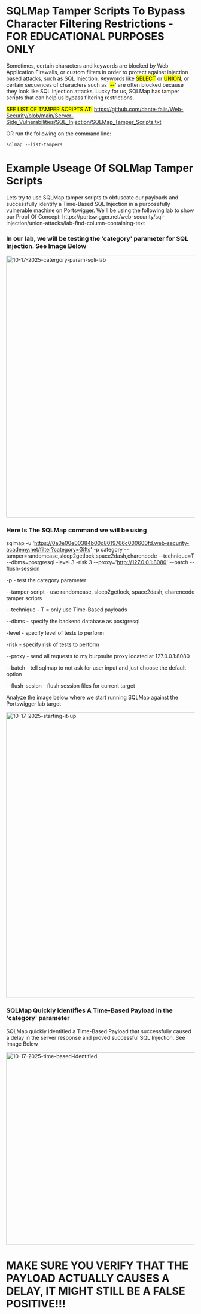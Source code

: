 <h1>SQLMap Tamper Scripts To Bypass Character Filtering Restrictions - FOR EDUCATIONAL PURPOSES ONLY</h1>

Sometimes, certain characters and keywords are blocked by Web Application Firewalls, or custom filters in order to protect against injection based attacks, such as SQL Injection. Keywords like
<mark>SELECT</mark> or <mark>UNION</mark>, or certain sequences of characters such as '<mark>--</mark>' are often blocked because they look like SQL Injection attacks. Lucky for us, SQLMap has tamper scripts that can help
us bypass filtering restrictions.

<mark>SEE LIST OF TAMPER SCRIPTS AT:</mark> https://github.com/dante-falls/Web-Security/blob/main/Server-Side_Vulnerabilities/SQL_Injection/SQLMap_Tamper_Scripts.txt 

OR run the following on the command line:

```
sqlmap --list-tampers
```


<h1>Example Useage Of SQLMap Tamper Scripts</h1>
Lets try to use SQLMap tamper scripts to obfuscate our payloads and successfully identify a Time-Based SQL Injection in a purposefully vulnerable machine on Portswigger. We'll be using the following lab to
show our Proof Of Concept: https://portswigger.net/web-security/sql-injection/union-attacks/lab-find-column-containing-text

<h3>In our lab, we will be testing the 'category' parameter for SQL Injection. See Image Below
</h3>

<img width="1909" height="700" alt="10-17-2025-catergory-param-sqli-lab" src="https://github.com/user-attachments/assets/569f8af1-b046-4138-aa2b-07f03a53fdc8" />



<h3>Here Is The SQLMap command we will be using</h3>


sqlmap -u 'https://0a0e00e00384b00d8019766c000600fd.web-security-academy.net/filter?category=Gifts' -p category --tamper=randomcase,sleep2getlock,space2dash,charencode --technique=T --dbms=postgresql -level 3 -risk 3 --proxy='http://127.0.0.1:8080' --batch --flush-session

-p - test the category parameter

--tamper-script - use randomcase, sleep2getlock, space2dash, charencode tamper scripts

--technique - T = only use Time-Based payloads

--dbms - specify the backend database as postgresql

-level - specify level of tests to perform

-risk - specify risk of tests to perform

--proxy - send all requests to my burpsuite proxy located at 127.0.0.1:8080

--batch - tell sqlmap to not ask for user input and just choose the default option

--flush-sesion - flush session files for current target

Analyze the image below where we start running SQLMap against the Portswigger lab target

<img width="1896" height="764" alt="10-17-2025-starting-it-up" src="https://github.com/user-attachments/assets/f19cac52-b35f-46b6-8125-0832c0227d51" />

<h3>SQLMap Quickly Identifies A Time-Based Payload in the 'category' parameter</h3>

SQLMap quickly identified a Time-Based Payload that successfully caused a delay in the server response and proved successful SQL Injection. See Image Below

<img width="1895" height="514" alt="10-17-2025-time-based-identified" src="https://github.com/user-attachments/assets/7a74336b-0388-4007-b49c-397280f91c33" />


<h1>MAKE SURE YOU VERIFY THAT THE PAYLOAD ACTUALLY CAUSES A DELAY, IT MIGHT STILL BE A FALSE POSITIVE!!!</h1>




